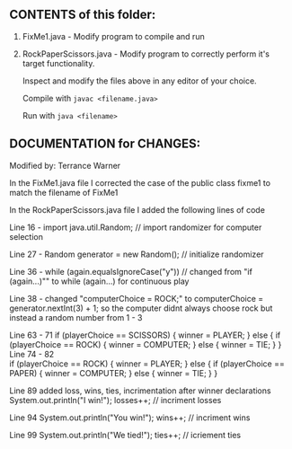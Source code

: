CONTENTS of this folder:
-------------------------

1. FixMe1.java - Modify program to compile and run
2. RockPaperScissors.java - Modify program to correctly perform it's target functionality.

   Inspect and modify the files above in any editor of your choice.

   Compile with `javac <filename.java>`

   Run with `java <filename>`

DOCUMENTATION for CHANGES:
---------------------------

Modified by:
   Terrance Warner

In the FixMe1.java file I corrected the case of the public class fixme1 to match the filename of FixMe1

In the RockPaperScissors.java file I added the following lines of code

Line 16 -	import java.util.Random; // import randomizer for computer selection
	
Line 27 -	Random generator = new Random(); // initialize randomizer

Line 36 -	while (again.equalsIgnoreCase("y")) // changed from "if (again...)"" to while (again...) for continuous play

Line 38 -	changed "computerChoice = ROCK;" to computerChoice = generator.nextInt(3) + 1; so the computer didnt always choose rock but instead a random number from 1 - 3

Line 63 - 71 
			if (playerChoice == SCISSORS) {
			            winner = PLAYER;
			        } else {
			            if (playerChoice == ROCK) {
			                winner = COMPUTER;
			            } else {
			                winner = TIE;
			                }
			            }
Line 74 - 82			            
			 if (playerChoice == ROCK) {
			            winner = PLAYER;
			        } else {
			            if (playerChoice == PAPER) {
			                winner = COMPUTER;
			            } else {
			                winner = TIE;
			                }
			            }

Line 89
added loss, wins, ties, incrimentation after winner declarations 
System.out.println("I win!");
losses++; // incriment losses

Line 94
System.out.println("You win!");
wins++; // incriment wins

Line 99
System.out.println("We tied!");
ties++; // icriement ties